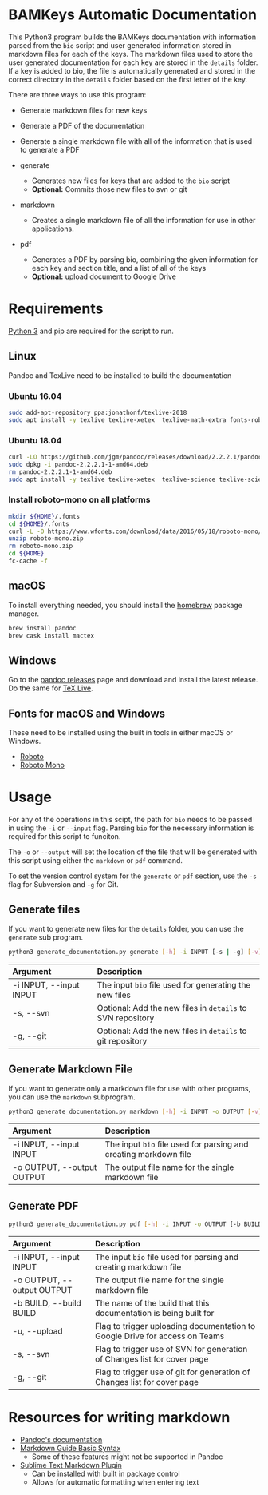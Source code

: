 # BAMKeys Automatic Documentation #

This Python3 program builds the BAMKeys documentation with information parsed from the `bio` script and user generated 
information stored in markdown files for each of the keys. The markdown files used to store the user generated
documentation for each key are stored in the `details` folder. If a key is added to bio, the file is automatically 
generated and stored in the correct directory in the `details` folder based on the first letter of the key.

There are three ways to use this program:
  * Generate markdown files for new keys
  * Generate a PDF of the documentation
  * Generate a single markdown file with all of the information that is used to generate a PDF

* generate
	- Generates new files for keys that are added to the `bio` script
	- **Optional:** Commits those new files to svn or git
* markdown
	- Creates a single markdown file of all the information for use in 
	  other applications.
* pdf
	- Generates a PDF by parsing bio, combining the given information for each
	  key and section title, and a list of all of the keys
	- **Optional:** upload document to Google Drive

# Requirements #

[Python 3](https://www.python.org/) and pip are required for the script to run.

## Linux ##
Pandoc and TexLive need to be installed to build the documentation

### Ubuntu 16.04 ###

```bash
sudo add-apt-repository ppa:jonathonf/texlive-2018
sudo apt install -y texlive texlive-xetex  texlive-math-extra fonts-roboto
```

### Ubuntu 18.04 ###

```bash
curl -LO https://github.com/jgm/pandoc/releases/download/2.2.2.1/pandoc-2.2.2.1-1-amd64.deb
sudo dpkg -i pandoc-2.2.2.1-1-amd64.deb
rm pandoc-2.2.2.1-1-amd64.deb
sudo apt install -y texlive texlive-xetex  texlive-science texlive-science-doc fonts-roboto
```

### Install roboto-mono on all platforms ###
```bash
mkdir ${HOME}/.fonts
cd ${HOME}/.fonts
curl -L -O https://www.wfonts.com/download/data/2016/05/18/roboto-mono/roboto-mono.zip
unzip roboto-mono.zip
rm roboto-mono.zip
cd ${HOME}
fc-cache -f
```

## macOS ##

To install everything needed, you should install the [homebrew](https://brew.sh/) package manager. 

```bash
brew install pandoc
brew cask install mactex
```

## Windows ##

Go to the [pandoc releases](http://pandoc.org/installing.html) page and download 
and install the latest release. Do the same for 
[TeX Live](https://tug.org/texlive/windows.html). 

## Fonts for macOS and Windows ##

These need to be installed using the built in tools in either macOS or Windows.

* [Roboto](https://fonts.google.com/specimen/Roboto)
* [Roboto Mono](https://fonts.google.com/specimen/Roboto+Mono)

# Usage #

For any of the operations in this scipt, the path for `bio` needs to be 
passed in using the `-i` or `--input` flag. Parsing `bio` for the necessary
information is required for this script to funciton. 

The `-o` or `--output` will set the location of the file that will be generated 
with this script using either the `markdown` or `pdf` command.

To set the version control system for the `generate` or `pdf` section, use the `-s`
flag for Subversion and `-g` for Git. 

## Generate files ##

If you want to generate new files for the `details` folder, you can use the `generate` sub program.

```bash
python3 generate_documentation.py generate [-h] -i INPUT [-s | -g] [-v] [--DEBUG]
```

Argument                | Description
:----                   | :----
-i INPUT, --input INPUT | The input `bio` file used for generating the new files
-s, --svn               | Optional: Add the new files in `details` to SVN repository
-g, --git               | Optional: Add the new files in `details` to git repository

## Generate Markdown File ##

If you want to generate only a markdown file for use with other programs, you can use the `markdown` subprogram.

```bash
python3 generate_documentation.py markdown [-h] -i INPUT -o OUTPUT [-v] [--DEBUG]
```

Argument                   | Description
:----                      | :----
-i INPUT, --input INPUT    | The input `bio` file used for parsing and creating markdown file
-o OUTPUT, --output OUTPUT | The output file name for the single markdown file

## Generate PDF ##

```bash
python3 generate_documentation.py pdf [-h] -i INPUT -o OUTPUT [-b BUILD] [-u] (-s | -g) [-v] [--DEBUG]
```

Argument                   | Description
:----                      | :----
-i INPUT, --input INPUT    | The input `bio` file used for parsing and creating markdown file
-o OUTPUT, --output OUTPUT | The output file name for the single markdown file
-b BUILD, --build BUILD    | The name of the build that this documentation is being built for
-u, --upload               | Flag to trigger uploading documentation to Google Drive for access on Teams
-s, --svn                  | Flag to trigger use of SVN for generation of Changes list for cover page
-g, --git                  | Flag to trigger use of git for generation of Changes list for cover page

# Resources for writing markdown #

* [Pandoc's documentation](http://pandoc.org/MANUAL.html#pandocs-markdown)
* [Markdown Guide Basic Syntax](https://www.markdownguide.org/basic-syntax)
	- Some of these features might not be supported in Pandoc
* [Sublime Text Markdown Plugin](https://packagecontrol.io/packages/Markdown%20Extended)
	- Can be installed with built in package control
	- Allows for automatic formatting when entering text